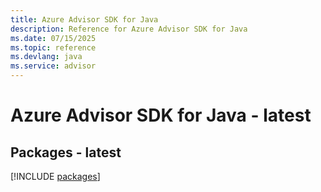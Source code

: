 ```yaml
---
title: Azure Advisor SDK for Java
description: Reference for Azure Advisor SDK for Java
ms.date: 07/15/2025
ms.topic: reference
ms.devlang: java
ms.service: advisor
---
```

# Azure Advisor SDK for Java - latest
## Packages - latest
[!INCLUDE [packages](advisor-index.md)]